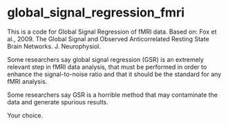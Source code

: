 # global_signal_regression_fmri

This is a code for Global Signal Regression of fMRI data. 
Based on: Fox et al., 2009. The Global Signal and Observed Anticorrelated Resting State Brain Networks. J. Neurophysiol.

Some researchers say global signal regression (GSR) is an extremely relevant step in fMRI data analysis, that must be performed 
in order to enhance the signal-to-noise ratio and that it should be the standard for any fMRI analysis.

Some researchers say GSR is a horrible method that may contaminate the data and generate spurious results.

Your choice.
